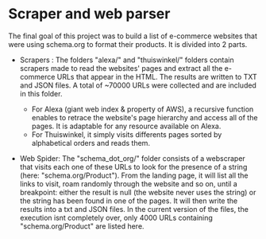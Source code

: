 # Scraper and web parser

The final goal of this project was to build a list of e-commerce websites that were using schema.org to format their products.
It is divided into 2 parts.

- Scrapers :
	The folders "alexa/" and "thuiswinkel/" folders contain scrapers made to read the websites' pages and extract all the e-commerce URLs that appear in the HTML. The results are written to TXT and JSON files.
	A total of ~70000 URLs were collected and are included in this folder.

	- For Alexa (giant web index & property of AWS), a recursive function enables to retrace the website's page hierarchy and access all of the pages. It is adaptable for any resource available on Alexa.
	- For Thuiswinkel, it simply visits differents pages sorted by alphabetical orders and reads them.

- Web Spider: 
	The "schema_dot_org/" folder consists of a webscraper that visits each one of these URLs to look for the presence of a string (here: "schema.org/Product").
	From the landing page, it will list all the links to visit, roam randomly through the website and so on, until a breakpoint: either the result is null (the website never uses the string) or the string has been found in one of the pages.
	It will then write the results into a txt and JSON files.
	In the current version of the files, the execution isnt completely over, only 4000 URLs containing "schema.org/Product" are listed here.
	
